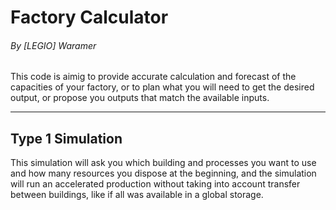 # Factory Calculator
###### By [LEGIO] Waramer

This code is aimig to provide accurate calculation and forecast of the capacities of your factory, or to plan what you will need to get the desired output, or propose you outputs that match the available inputs.

---
## Type 1 Simulation
This simulation will ask you which building and processes you want to use and how many resources you dispose at the beginning, and the simulation will run an accelerated production without taking into account transfer between buildings, like if all was available in a global storage.
